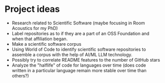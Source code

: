 # Project ideas

- Research related to Scientific Software (maybe focusing in Room Acoustics for my PhD)
- Label repositories as to if they are a part of an OSS Foundation and when that affiliation began.
- Make a scientific software corpus
- Using World of Code to identify scientific software repositories to assemble a corpus with the help of AI/ML LLM technology.
- Possibly try to correlate README features to the number of GitHub stars
- Analyze the "halflife" of code for languages over time (does code written in a particular language remain more stable over time than others?)
